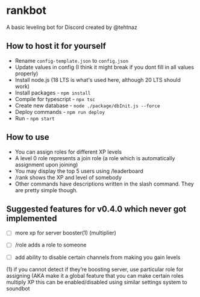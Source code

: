 # rankbot

A basic leveling bot for Discord created by @tehtnaz

## How to host it for yourself
- Rename `config-template.json` to `config.json`
- Update values in config (I think it might break if you dont fill in all values properly)
- Install node.js (18 LTS is what's used here, although 20 LTS should work)
- Install packages - `npm install`
- Compile for typescript - `npx tsc`
- Create new database - `node ./package/dbInit.js --force`
- Deploy commands - `npm run deploy`
- Run - `npm start`

## How to use
- You can assign roles for different XP levels
- A level 0 role represents a join role (a role which is automatically assignment upon joining)
- You may display the top 5 users using /leaderboard
- /rank shows the XP and level of somebody
- Other commands have descriptions written in the slash command. They are pretty simple though.

## Suggested features for v0.4.0 which never got implemented
- [ ] more xp for server booster(1) (multiplier)
- [ ] /role adds a role to someone
- [ ] add ability to disable certain channels from making you gain levels


(1) if you cannot detect if they’re boosting server, use particular role for assigning (AKA make it a global feature that you can make certain roles multiply XP
this can be enabled/disabled using similar settings system to soundbot
